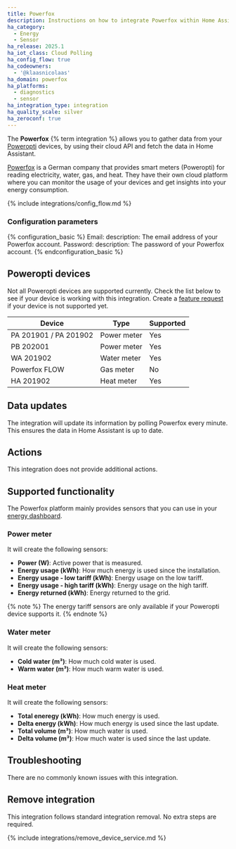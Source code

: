 ```yaml
---
title: Powerfox
description: Instructions on how to integrate Powerfox within Home Assistant.
ha_category:
  - Energy
  - Sensor
ha_release: 2025.1
ha_iot_class: Cloud Polling
ha_config_flow: true
ha_codeowners:
  - '@klaasnicolaas'
ha_domain: powerfox
ha_platforms:
  - diagnostics
  - sensor
ha_integration_type: integration
ha_quality_scale: silver
ha_zeroconf: true
---
```


The **Powerfox** {% term integration %} allows you to gather data from your [Poweropti](https://shop.powerfox.energy/collections/frontpage) devices, by using their cloud API and fetch the data in Home Assistant.

[Powerfox](https://www.powerfox.energy/) is a German company that provides smart meters (Poweropti) for reading electricity, water, gas, and heat. They have their own cloud platform where you can monitor the usage of your devices and get insights into your energy consumption.

{% include integrations/config_flow.md %}

### Configuration parameters

{% configuration_basic %}
Email:
  description: The email address of your Powerfox account.
Password:
  description: The password of your Powerfox account.
{% endconfiguration_basic %}

## Poweropti devices

Not all Poweropti devices are supported currently. Check the list below to see if your device is working with this integration. Create a [feature request](/help/) if your device is not supported yet.

| Device                | Type        | Supported  |
| --------------------- | ----------- | ---------- |
| PA 201901 / PA 201902 | Power meter | Yes        |
| PB 202001             | Power meter | Yes        |
| WA 201902             | Water meter | Yes        |
| Powerfox FLOW         | Gas meter   | No         |
| HA 201902             | Heat meter  | Yes        |

## Data updates

The integration will update its information by polling Powerfox every
minute. This ensures the data in Home Assistant is up to date.

## Actions

This integration does not provide additional actions.

## Supported functionality

The Powerfox platform mainly provides sensors that you can use in your [energy dashboard](/energy).

### Power meter

It will create the following sensors:

- **Power (W)**: Active power that is measured.
- **Energy usage (kWh)**: How much energy is used since the installation.
- **Energy usage - low tariff (kWh)**: Energy usage on the low tariff.
- **Energy usage - high tariff (kWh)**: Energy usage on the high tariff.
- **Energy returned (kWh)**: Energy returned to the grid.

{% note %}
The energy tariff sensors are only available if your Poweropti device supports it.
{% endnote %}

### Water meter

It will create the following sensors:

- **Cold water (m³)**: How much cold water is used.
- **Warm water (m³)**: How much warm water is used.

### Heat meter

It will create the following sensors:

- **Total eneregy (kWh)**: How much energy is used.
- **Delta energy (kWh)**: How much energy is used since the last update.
- **Total volume (m³)**: How much water is used.
- **Delta volume (m³)**: How much water is used since the last update.

## Troubleshooting

There are no commonly known issues with this integration.

## Remove integration

This integration follows standard integration removal. No extra steps are required.

{% include integrations/remove_device_service.md %}
